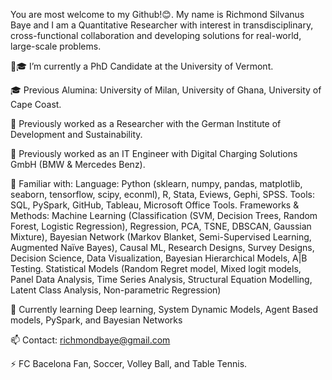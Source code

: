 You are most welcome to my Github!😊. My name is Richmond Silvanus Baye and I am a Quantitative Researcher with interest in transdisciplinary, cross-functional collaboration and developing solutions for real-world, large-scale problems.

💼🎓 I’m currently a PhD Candidate at the University of Vermont.

🎓 Previous Alumina: University of Milan, University of Ghana, University of Cape Coast.

💼 Previously worked as a Researcher with the German Institute of Development and Sustainability.

💼 Previously worked as an IT Engineer with Digital Charging Solutions GmbH (BMW & Mercedes Benz).

📓 Familiar with:
      Language: Python (sklearn, numpy, pandas, matplotlib, seaborn, tensorflow, scipy, econml), R, Stata, Eviews, Gephi, SPSS.
      Tools: SQL, PySpark, GitHub, Tableau, Microsoft Office Tools.
      Frameworks & Methods: Machine Learning (Classification (SVM, Decision Trees, Random Forest, Logistic Regression), 
      Regression, PCA, TSNE, DBSCAN, Gaussian Mixture), Bayesian Network (Markov Blanket, Semi-Supervised Learning, Augmented Naïve Bayes), 
      Causal ML, Research Designs, Survey Designs, Decision Science, Data Visualization, Bayesian Hierarchical Models, A|B Testing.
      Statistical Models (Random Regret model, Mixed logit models, Panel Data Analysis, Time Series Analysis, Structural Equation Modelling, Latent Class Analysis, Non-parametric Regression)

📓 Currently learning Deep learning, System Dynamic Models, Agent Based models, PySpark, and Bayesian Networks

📫 Contact: richmondbaye@gmail.com

⚡ FC Bacelona Fan, Soccer, Volley Ball, and Table Tennis.
